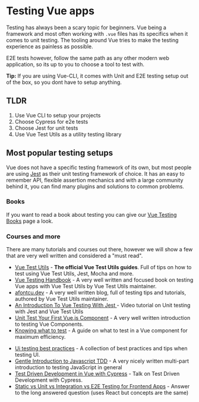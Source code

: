 # Testing Vue apps

Testing has always been a scary topic for beginners. Vue being a framework and most often working with `.vue` files has its specifics when it comes to unit testing. The tooling around Vue tries to make the testing experience as painless as possible.

E2E tests however, follow the same path as any other modern web application, so its up to you to choose a tool to test with.

**Tip:** If you are using Vue-CLI, it comes with Unit and E2E testing setup out of the box, so you dont have to setup anything.

## TLDR

1. Use Vue CLI to setup your projects 
2. Choose Cypress for e2e tests
3. Choose Jest for unit tests
4. Use Vue Test Utils as a utility testing library 

## Most popular testing setups

Vue does not have a specific testing framework of its own, but most people are using [Jest](jestjs.io/) as their unit testing framework of choice. It has an easy to remember API, flexible assertion mechanics and with a large community behind it, you can find many plugins and solutions to common problems.

### Books

If you want to read a book about testing you can give our [Vue Testing Books](../learning/books.md#testing) page a look.

### Courses and more 

There are many tutorials and courses out there, however we will show a few that are very well written and considered a "must read".

<useful-links>
<useful-links-section title="Vue Related">

* [Vue Test Utils](https://vue-test-utils.vuejs.org/guides/) - **The official Vue Test Utils guides**. Full of tips on how to test using Vue Test Utils, Jest, Mocha and more.
* [Vue Testing Handbook](https://lmiller1990.github.io/vue-testing-handbook/) - A very well written and focused book on testing Vue apps with Vue Test Utils by Vue Test Utils maintainer.
* [afontcu.dev](https://afontcu.dev/) - A very well written blog, full of testing tips and tutorials, authored by Vue Test Utils maintainer.
* [An Introduction To Vue Testing With Jest ](https://www.youtube.com/watch?v=Fbo4pttBZ9k) - Video tutorial on Unit testing with Jest and Vue Test Utils
* [Unit Test Your First Vue.js Component](https://frontstuff.io/unit-test-your-first-vuejs-component) - A very well written introduction to testing Vue Components. 
* [Knowing what to test](https://vuejsdevelopers.com/2019/08/26/vue-what-to-unit-test-components/) - A guide on what to test in a Vue component for maximum efficiency.

</useful-links-section>
<useful-links-section title="General Testing">

* [Ui testing best practices](https://github.com/NoriSte/ui-testing-best-practices) - A collection of best practices and tips when testing UI.
* [Gentle Introduction to Javascript TDD](https://jrsinclair.com/articles/2016/gentle-introduction-to-javascript-tdd-intro/) - A very nicely written multi-part introduction to testing JavaScript in general
* [Test Driven Development in Vue with Cypress](https://www.youtube.com/watch?v=MU7K_V6rFjM) - Talk on Test Driven Development with Cypress.
* [Static vs Unit vs Integration vs E2E Testing for Frontend Apps](https://kentcdodds.com/blog/unit-vs-integration-vs-e2e-tests/) - Answer to the long answered question (uses React but concepts are the same)

</useful-links-section>
</useful-links>
